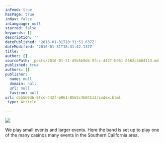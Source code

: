```yaml
---
inFeed: true
hasPage: true
inNav: false
inLanguage: null
starred: false
keywords: []
description: ''
datePublished: '2016-01-31T18:31:51.637Z'
dateModified: '2016-01-31T18:31:42.137Z'
title: ''
author: []
sourcePath: _posts/2016-01-31-d5b5b9db-9fcc-442f-b961-8562c4b04113.md
published: true
authors: []
publisher:
  name: null
  domain: null
  url: null
  favicon: null
url: d5b5b9db-9fcc-442f-b961-8562c4b04113/index.html
_type: Article

---
```

![](https://s3-us-west-2.amazonaws.com/the-grid-img/p/28d8107002cb4b0011b112fa17e895c9b7428ff2.jpg)

We play small events and larger events.  Here the band is set up to play one of the many casinos many events in the Southern California area.